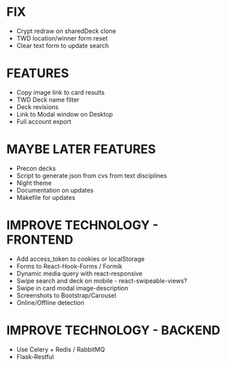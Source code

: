 # FIX
* Crypt redraw on sharedDeck clone
* TWD location/winner form reset
* Clear text form to update search

# FEATURES
* Copy image link to card results
* TWD Deck name filter
* Deck revisions
* Link to Modal window on Desktop
* Full account export

# MAYBE LATER FEATURES
* Precon decks
* Script to generate json from cvs from text disciplines
* Night theme
* Documentation on updates
* Makefile for updates

# IMPROVE TECHNOLOGY - FRONTEND
* Add access_token to cookies or localStorage
* Forms to React-Hook-Forms / Formik
* Dynamic media query with react-responsive
* Swipe search and deck on mobile - react-swipeable-views?
* Swipe in card modal image-description
* Screenshots to Bootstrap/Carousel
* Online/Offline detection

# IMPROVE TECHNOLOGY - BACKEND
* Use Celery + Redis / RabbitMQ
* Flask-Restful
